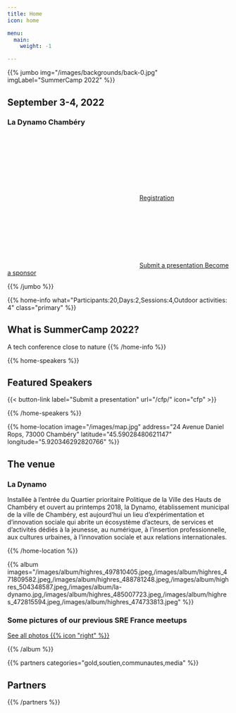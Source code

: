 ```yaml
---
title: Home
icon: home

menu:
  main:
    weight: -1

---
```



{{% jumbo img="/images/backgrounds/back-0.jpg" imgLabel="SummerCamp 2022" %}}

## September 3-4, 2022
### La Dynamo Chambéry

<a class="btn primary btn-lg" href="https://www.eventbrite.com/e/sre-france-summer-camp-tickets-394252900037">
    <svg class="icon icon-ticket"><use xlink:href="#ticket"></use></svg>Registration
</a>
<a class="btn primary btn-lg" href="/cfp/">
    <svg class="icon icon-cfp"><use xlink:href="#cfp"></use></svg>Submit a presentation
</a>
<a class="btn primary btn-lg" style="margin-top: 1em;" href="/summercamp-2022-deck-v2.pdf" target="_blank">Become a sponsor</a>

{{% /jumbo %}}



{{% home-info what="Participants:20,Days:2,Sessions:4,Outdoor activities: 4" class="primary" %}}
## What is SummerCamp 2022?

A tech conference close to nature
{{% /home-info %}}


<!-- ... -->



{{% home-speakers %}}
## Featured Speakers

{{< button-link label="Submit a presentation"
                url="/cfp/"
                icon="cfp" >}}
<!--
{{< button-link label="See all speakers"
                url="./speakers"
                icon="right" >}}
--> 

{{% /home-speakers %}}


<!-- ... -->

<!--
{{% home-tickets %}}
# Tickets

<a class="btn primary" href="https://www.billetweb.fr/devfest-toulouse-2019" target="_blank"><svg class="icon icon-cfp"><use xlink:href="#ticket"></use></svg>Ticketing</a>

<ul>
<li>{{< ticket name="Blind Birds"
           starts="2019-03-25"
           ends="2019-04-25"
           price="40 €"
           info="50 first places"
           soldOut="true"
           url="https://www.billetweb.fr/devfest-toulouse-2019" >}}</li>
<li>{{< ticket name="Early Birds"
           starts="2019-04-25"
           ends="2019-06-22"
           price="60 €"
           info="80 first places"
           soldOut="true"
           url="https://www.billetweb.fr/devfest-toulouse-2019" >}}</li>
<li>{{< ticket name="Normal"
           starts="2019-06-22"
           ends="2019-10-03"
           price="80 €"
           info="300 last places"
           soldOut="true"
           url="https://www.billetweb.fr/devfest-toulouse-2019" >}}</li>
</ul>

\* Your ticket gives you access to all conferences, coffee breaks, and lunch. Accommodation is NOT included in this price.

{{% /home-tickets %}}
-->

<!-- ... -->

{{% home-location
    image="/images/map.jpg"
    address="24 Avenue Daniel Rops, 73000 Chambéry"
    latitude="45.59028480621147"
    longitude="5.920346292820766" %}}

## The venue

### La Dynamo

Installée à l’entrée du Quartier prioritaire Politique de la Ville des Hauts de Chambéry et ouvert au printemps 2018, la Dynamo, établissement municipal de la ville de Chambéry, est aujourd’hui un lieu d’expérimentation et d’innovation sociale qui abrite un écosystème d’acteurs, de services et d’activités dédiés à la jeunesse, au numérique, à l’insertion professionnelle, aux cultures urbaines, à l’innovation sociale et aux relations internationales.


{{% /home-location %}}

<!-- ... -->

{{% album images="/images/album/highres_497810405.jpeg,/images/album/highres_471809582.jpeg,/images/album/highres_488781248.jpeg,/images/album/highres_504348587.jpeg,/images/album/la-dynamo.jpg,/images/album/highres_485007723.jpeg,/images/album/highres_472815594.jpeg,/images/album/highres_474733813.jpeg" %}}

### Some pictures of our previous SRE France meetups

<a class="btn primary" target="_blank" rel="noopener" href="https://www.meetup.com/Site-Reliability-Engineering-France/">
    See all photos
    {{% icon "right" %}}
</a>

{{% /album  %}}

<!-- ... --> 

{{% partners categories="gold,soutien,communautes,media" %}}
## Partners
{{% /partners %}}

